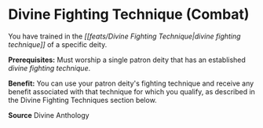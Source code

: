 ﻿---
cssclass: [feats]

---
# Divine Fighting Technique (Combat)

You have trained in the _[[feats/Divine Fighting Technique|divine fighting technique]]_ of a specific deity.

**Prerequisites:** Must worship a single patron deity that has an established _divine fighting technique_.

**Benefit:** You can use your patron deity's fighting technique and receive any benefit associated with that technique for which you qualify, as described in the Divine Fighting Techniques section below.

**Source** Divine Anthology